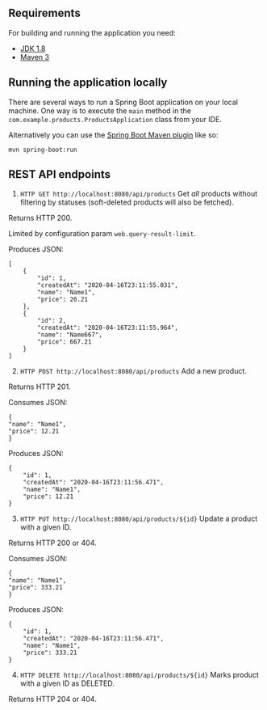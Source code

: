 ## Requirements

For building and running the application you need:

- [JDK 1.8](http://www.oracle.com/technetwork/java/javase/downloads/jdk8-downloads-2133151.html)
- [Maven 3](https://maven.apache.org)

## Running the application locally

There are several ways to run a Spring Boot application on your local machine. One way is to execute the `main` method in the `com.example.products.ProductsApplication` class from your IDE.

Alternatively you can use the [Spring Boot Maven plugin](https://docs.spring.io/spring-boot/docs/current/reference/html/build-tool-plugins-maven-plugin.html) like so:

```shell
mvn spring-boot:run
```

## REST API endpoints

1. ```HTTP GET http://localhost:8080/api/products``` Get *all* products without filtering by statuses (soft-deleted products will also be fetched). 

Returns HTTP 200. 

Limited by configuration param `web.query-result-limit`. 

Produces JSON:
```
[
    {
        "id": 1,
        "createdAt": "2020-04-16T23:11:55.031",
        "name": "Name1",
        "price": 20.21
    },
    {
        "id": 2,
        "createdAt": "2020-04-16T23:11:55.964",
        "name": "Name667",
        "price": 667.21
    }
]
```

2. ```HTTP POST http://localhost:8080/api/products``` Add a new product. 

Returns HTTP 201. 

Consumes JSON:
```
{
"name": "Name1", 
"price": 12.21
}
```

Produces JSON:
```
{
    "id": 1,
    "createdAt": "2020-04-16T23:11:56.471",
    "name": "Name1",
    "price": 12.21
}
```

3. ```HTTP PUT http://localhost:8080/api/products/${id}``` Update a product with a given ID. 

Returns HTTP 200 or 404.

Consumes JSON:
```
{
"name": "Name1", 
"price": 333.21
}
```

Produces JSON:
```
{
    "id": 1,
    "createdAt": "2020-04-16T23:11:56.471",
    "name": "Name1",
    "price": 333.21
}
```


4. ```HTTP DELETE http://localhost:8080/api/products/${id}``` Marks product with a given ID as DELETED. 

Returns HTTP 204 or 404.


